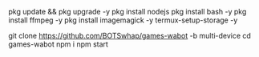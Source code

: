pkg update && pkg upgrade -y
pkg install nodejs
pkg install bash -y
pkg install ffmpeg -y
pkg install imagemagick -y
termux-setup-storage -y

git clone https://github.com/BOTSwhap/games-wabot -b multi-device
cd games-wabot 
npm i 
npm start 
